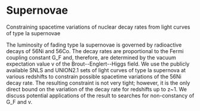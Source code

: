 # Supernovae
Constraining spacetime variations of nuclear decay rates from light curves of type Ia supernovae

The luminosity of fading type Ia supernovae is governed by radioactive decays of 56Ni and 56Co. The decay rates are proportional to the Fermi coupling constant G_F and, therefore, are determined by the vacuum expectation value v of the Brout--Englert--Higgs field. We use the publicly available SNLS and UNION2.1 sets of light curves of type Ia supernova at various redshifts to constrain possible spacetime variations of the 56Ni decay rate. The resulting constraint is not very tight; however, it is the only direct bound on the variation of the decay rate for redshifts up to z~1. We discuss potential applications of the result to searches for non-constancy of G_F and v.
